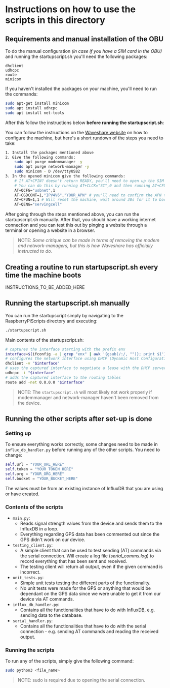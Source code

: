 # Instructions on how to use the scripts in this directory

## Requirements and manual installation of the OBU
To do the manual configuration *(in case if you have a SIM card in the OBU)* and running the startupscript.sh you'll need the following packages:
```
dhclient
udhcpc
route
minicom
```

If you haven't installed the packages on your machine, you'll need to run the commands:
```sh
sudo apt-get install minicom
sudo apt install udhcpc
sudo apt install net-tools
```

After this follow the instructions below **before running the startupscript.sh**:

You can follow the instructions on the [Waveshare website](https://www.waveshare.com/wiki/USB_TO_M.2_B_KEY#Working_With_Raspberry_Pi) on how to configure the machine, but here's a short rundown of the steps you need to take:
```sh
1. Install the packages mentioned above
2. Give the following commands:
    sudo apt purge modemmanager -y 
    sudo apt purge network-manager -y
    sudo minicom - D /dev/ttyUSB2
3. In the opened minicom give the following commands:
    # If AT+CPIN? doesn't return READY, you'll need to open up the SIM card.
    # You can do this by running AT+CLCK="SC",0 and then running AT+CFUN=1,1.
    AT+QCFG="usbnet",1
    AT+CGDCONT=1,"IPV4V6","YOUR_APN" # you'll need to confirm the APN through your operator.
    AT+CFUN=1,1 # Will reset the machine, wait around 30s for it to boot up again
    AT+QENG="servingcell"
```
After going through the steps mentioned above, you can run the startupscript.sh manually. After that, you should have a working internet connection and you can test this out by pinging a website through a terminal or opening a website in a browser.

>NOTE: *Some critique can be made in terms of removing the modem and network-managers, but this is how Waveshare has officially instructed to do.*

## Creating a routine to run startupscript.sh every time the machine boots
INSTRUCTIONS_TO_BE_ADDED_HERE

## Running the startupscript.sh manually
You can run the startupscript simply by navigating to the RaspberryPiScripts directory and executing:
```sh
./startupscript.sh
```

Main contents of the startupscript.sh:
```sh
# captures the interface starting with the prefix enx
interface=$(ifconfig -a | grep "enx" | awk '{gsub(/:/, "")}; print $1') 
# configures the network interface using DHCP (Dynamic Host Configuration Protocol)
dhclient -v "$interface"
# uses the captured interface to negotiate a lease with the DHCP server
udhcpc -i "$interface"
# adds the captured interface to the routing tables
route add -net 0.0.0.0 "$interface"
```
> NOTE: The `startupscript.sh` will most likely not work properly if modemmanager and network-manager haven't been removed from the device.

## Running the other scripts after set-up is done

### Setting up
To ensure everything works correctly, some changes need to be made in `influx_db_handler.py` before running any of the other scripts. You need to change:
```python
self.url = "YOUR_URL_HERE"
self.token = "YOUR_TOKEN_HERE"
self.org = "YOUR_ORG_HERE"
self.bucket = "YOUR_BUCKET_HERE"
```
The values must be from an existing instance of InfluxDB that you are using or have created.

### Contents of the scripts

- `main.py`:
    - Reads signal strength values from the device and sends them to the InfluxDB in a loop.
    - Everything regarding GPS data has been commented out since the GPS didn't work on our device.
- `testing_client.py`:
    - A simple client that can be used to test sending (AT) commands via the serial connection. Will create a log file (*serial_comms.log*) to record everything that has been sent and received.
    - The testing client will return all output, even if the given command is incorrect.
- `unit_tests.py`:
    - Simple unit tests testing the different parts of the functionality.
    - No unit tests were made for the GPS or anything that would be dependant on the GPS data since we were unable to get it from our device via AT commands.
- `influx_db_handler.py`:
    - Contains all the functionalities that have to do with InfluxDB, e.g. sending data to the database.
- `serial_handler.py`:
    - Contains all the functionalities that have to do with the serial connection - e.g. sending AT commands and reading the received output.

### Running the scripts
To run any of the scripts, simply give the following command:
```sh
sudo python3 <file_name>
```
> NOTE: sudo is required due to opening the serial connection.